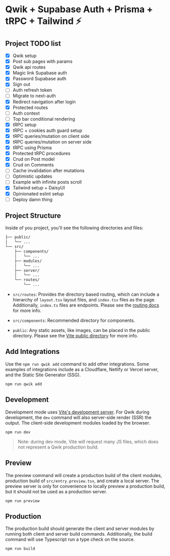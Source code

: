 # Qwik + Supabase Auth + Prisma + tRPC + Tailwind ⚡️

## Project TODO list

- [x] Qwik setup
- [x] Post sub pages with params
- [x] Qwik api routes
- [x] Magic link Supabase auth
- [x] Password Supabase auth
- [x] Sign out
- [ ] Auth refresh token
- [ ] Migrate to next-auth
- [x] Redirect navigation after login
- [x] Protected routes
- [ ] Auth context
- [ ] Top bar conditional rendering
- [x] tRPC setup
- [x] tRPC + cookies auth guard setup
- [x] tRPC queries/mutation on client side
- [x] tRPC queries/mutation on server side
- [x] tRPC using Prisma
- [x] Protected tRPC procedures
- [x] Crud on Post model
- [x] Crud on Comments
- [ ] Cache invalidation after mutations
- [ ] Optimistic updates
- [ ] Example with infinite posts scroll
- [x] Tailwind setup + DaisyUI
- [x] Opinionated eslint setup
- [ ] Deploy damn thing

## Project Structure

Inside of you project, you'll see the following directories and files:

```graphql
├── public/
│   └── ...
└── src/
    ├── components/
    │   └── ...
    ├── modules/
    │   └── ...
    ├── server/
    │   └── ...
    └── routes/
        └── ...
```

- `src/routes`: Provides the directory based routing, which can include a hierarchy of `layout.tsx` layout files, and `index.tsx` files as the page. Additionally, `index.ts` files are endpoints. Please see the [routing docs](https://qwik.builder.io/qwikcity/routing/overview/) for more info.

- `src/components`: Recommended directory for components.

- `public`: Any static assets, like images, can be placed in the public directory. Please see the [Vite public directory](https://vitejs.dev/guide/assets.html#the-public-directory) for more info.

## Add Integrations

Use the `npm run qwik add` command to add other integrations. Some examples of integrations include as a Cloudflare, Netlify or Vercel server, and the Static Site Generator (SSG).

```text
npm run qwik add
```

## Development

Development mode uses [Vite's development server](https://vitejs.dev/). For Qwik during development, the `dev` command will also server-side render (SSR) the output. The client-side development modules loaded by the browser.

```text
npm run dev
```

> Note: during dev mode, Vite will request many JS files, which does not represent a Qwik production build.

## Preview

The preview command will create a production build of the client modules, production build of `src/entry.preview.tsx`, and create a local server. The preview server is only for convenience to locally preview a production build, but it should not be used as a production server.

```text
npm run preview
```

## Production

The production build should generate the client and server modules by running both client and server build commands. Additionally, the build command will use Typescript run a type check on the source.

```text
npm run build
```
